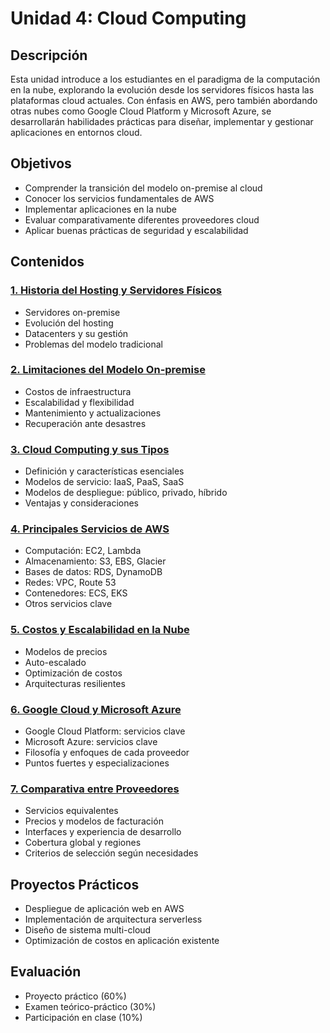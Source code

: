 # Unidad 4: Cloud Computing

## Descripción
Esta unidad introduce a los estudiantes en el paradigma de la computación en la nube, explorando la evolución desde los servidores físicos hasta las plataformas cloud actuales. Con énfasis en AWS, pero también abordando otras nubes como Google Cloud Platform y Microsoft Azure, se desarrollarán habilidades prácticas para diseñar, implementar y gestionar aplicaciones en entornos cloud.

## Objetivos
- Comprender la transición del modelo on-premise al cloud
- Conocer los servicios fundamentales de AWS
- Implementar aplicaciones en la nube
- Evaluar comparativamente diferentes proveedores cloud
- Aplicar buenas prácticas de seguridad y escalabilidad

## Contenidos

### [1. Historia del Hosting y Servidores Físicos](01-Historia-Hosting-Servidores/README.md)
- Servidores on-premise
- Evolución del hosting
- Datacenters y su gestión
- Problemas del modelo tradicional

### [2. Limitaciones del Modelo On-premise](02-Limitaciones-On-Premise/README.md)
- Costos de infraestructura
- Escalabilidad y flexibilidad
- Mantenimiento y actualizaciones
- Recuperación ante desastres

### [3. Cloud Computing y sus Tipos](03-Cloud-Computing-Tipos/README.md)
- Definición y características esenciales
- Modelos de servicio: IaaS, PaaS, SaaS
- Modelos de despliegue: público, privado, híbrido
- Ventajas y consideraciones

### [4. Principales Servicios de AWS](04-Servicios-AWS/README.md)
- Computación: EC2, Lambda
- Almacenamiento: S3, EBS, Glacier
- Bases de datos: RDS, DynamoDB
- Redes: VPC, Route 53
- Contenedores: ECS, EKS
- Otros servicios clave

### [5. Costos y Escalabilidad en la Nube](05-Costos-Escalabilidad/README.md)
- Modelos de precios
- Auto-escalado
- Optimización de costos
- Arquitecturas resilientes

### [6. Google Cloud y Microsoft Azure](06-Google-Cloud-Microsoft-Azure/README.md)
- Google Cloud Platform: servicios clave
- Microsoft Azure: servicios clave
- Filosofía y enfoques de cada proveedor
- Puntos fuertes y especializaciones

### [7. Comparativa entre Proveedores](07-Comparativa-Proveedores/README.md)
- Servicios equivalentes
- Precios y modelos de facturación
- Interfaces y experiencia de desarrollo
- Cobertura global y regiones
- Criterios de selección según necesidades

## Proyectos Prácticos
- Despliegue de aplicación web en AWS
- Implementación de arquitectura serverless
- Diseño de sistema multi-cloud
- Optimización de costos en aplicación existente

## Evaluación
- Proyecto práctico (60%)
- Examen teórico-práctico (30%)
- Participación en clase (10%) 